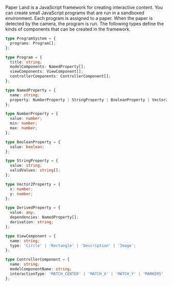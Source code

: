 Paper Land is a JavaScript framework for creating interactive content. You can create small JavaScript programs
that are run in a sandboxed environment. Each program is assigned to a paper. When the paper is detected by the
camera, the program is run. The following types define the kinds of components that can be created
in the framework.

```ts
type ProgramSystem = {
  programs: Program[];
};

type Program = {
  title: string;
  modelComponents: NamedProperty[];
  viewComponents: ViewComponent[];
  controllerComponents: ControllerComponent[];
};

type NamedProperty = {
  name: string;
  property: NumberProperty | StringProperty | BooleanProperty | Vector2Property | DerivedProperty;
};

type NumberProperty = {
  value: number;
  min: number;
  max: number;
};

type BooleanProperty = {
  value: boolean;
};

type StringProperty = {
  value: string;
  validValues: string[];
};

type Vector2Property = {
  x: number;
  y: number;
};

type DerivedProperty = {
  value: any;
  dependencies: NamedProperty[];
  derivation: string;
};

type ViewComponent = {
  name: string;
  type: 'Circle' | 'Rectangle' | 'Description' | 'Image';
};

type ControllerComponent = {
  name: string;
  modelComponentName: string;
  interactionType: 'MATCH_CENTER' | 'MATCH_X' | 'MATCH_Y' | 'MARKERS' | 'ROTATION';
};
```